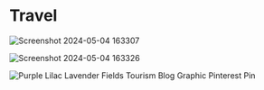 # Travel

![Screenshot 2024-05-04 163307](https://github.com/Developerchakraview/Travel/assets/131525256/5198a1e6-ff6e-4c36-87c5-441c7d038779)



![Screenshot 2024-05-04 163326](https://github.com/Developerchakraview/Travel/assets/131525256/60d79712-1e6d-4f1b-88df-689f18731657)



![Purple Lilac Lavender Fields Tourism Blog Graphic Pinterest Pin](https://github.com/Developerchakraview/Travel/assets/131525256/25a46d09-4ffd-4b07-80b8-a1032deb217f)

